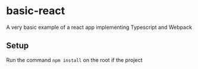 # basic-react

A very basic example of a react app implementing Typescript and Webpack


## Setup
Run the command `npm install` on the root if the project

